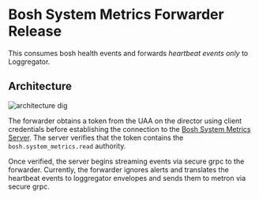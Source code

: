# Bosh System Metrics Forwarder Release

This consumes bosh health events and forwards _heartbeat events only_ to Loggregator.

## Architecture

![architecture dig][diagram]

The forwarder obtains a token from the UAA on the director using client credentials before establishing the connection to the [Bosh System Metrics Server][server]. The server verifies that the token contains the `bosh.system_metrics.read` authority.

Once verified, the server begins streaming events via secure grpc to the forwarder. Currently, the forwarder ignores alerts and translates the heartbeat events to loggregator envelopes and sends them to metron via secure grpc.

[server]: https://github.com/pivotal-cf/bosh-system-metrics-server-release
[diagram]: https://docs.google.com/a/pivotal.io/drawings/d/1l1iAQaBc6SHIpWb3x-lI9p4JVIZN_3ErepbAohqnaPw/pub?w=1192&h=719
